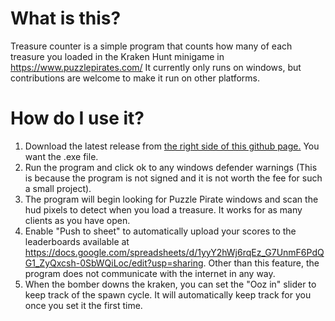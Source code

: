 # What is this?
Treasure counter is a simple program that counts how many of each treasure you loaded in the Kraken Hunt minigame in https://www.puzzlepirates.com/
It currently only runs on windows, but contributions are welcome to make it run on other platforms.

# How do I use it?
1. Download the latest release from [the right side of this github page.](https://github.com/amh11706/treasure-counter/releases) You want the .exe file.
2. Run the program and click ok to any windows defender warnings (This is because the program is not signed and it is not worth the fee for such a small project).
3. The program will begin looking for Puzzle Pirate windows and scan the hud pixels to detect when you load a treasure. It works for as many clients as you have open.
4. Enable "Push to sheet" to automatically upload your scores to the leaderboards available at https://docs.google.com/spreadsheets/d/1yyY2hWj6rqEz_G7UnmF6PdQG1_ZyQxcsh-0SbWQiLoc/edit?usp=sharing. Other than this feature, the program does not communicate with the internet in any way.
5. When the bomber downs the kraken, you can set the "Ooz in" slider to keep track of the spawn cycle. It will automatically keep track for you once you set it the first time.
